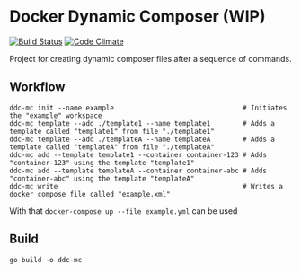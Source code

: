 # Docker Dynamic Composer (WIP)

[![Build Status](https://travis-ci.org/MarioCarrion/dynamic-docker-composer.svg?branch=master)](https://travis-ci.org/MarioCarrion/dynamic-docker-composer) [![Code Climate](https://codeclimate.com/github/MarioCarrion/dynamic-docker-composer/badges/gpa.svg)](https://codeclimate.com/github/MarioCarrion/dynamic-docker-composer)

Project for creating dynamic composer files after a sequence of commands.

## Workflow

```
ddc-mc init --name example                                # Initiates the "example" workspace
ddc-mc template --add ./template1 --name template1        # Adds a template called "template1" from file "./template1"
ddc-mc template --add ./templateA --name templateA        # Adds a template called "templateA" from file "./templateA"
ddc-mc add --template template1 --container container-123 # Adds "container-123" using the template "template1"
ddc-mc add --template templateA --container container-abc # Adds "container-abc" using the template "templateA"
ddc-mc write                                              # Writes a docker compose file called "example.xml"
```

With that `docker-compose up --file example.yml` can be used

## Build

```go build -o ddc-mc```
